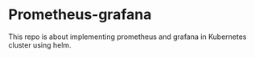 # Prometheus-grafana
This repo is about implementing prometheus and grafana in Kubernetes cluster using helm.
